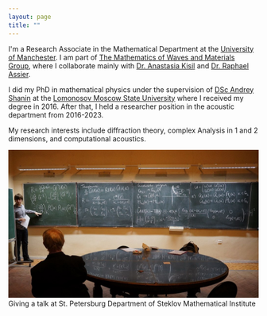 ```yaml
---
layout: page
title: ""
---
```


I'm a Research Associate in the Mathematical Department at the [University of Manchester](https://www.manchester.ac.uk). I am part of [The Mathematics of Waves and Materials Group](https://www.mwmresearchgroup.org), where I collaborate mainly with [Dr. Anastasia Kisil](https://anastasiakisil.weebly.com/) and [Dr. Raphael Assier](https://raphaelassier.weebly.com/).

I did my PhD in mathematical physics under the supervision of [DSc Andrey Shanin](https://acoustics.phys.msu.ru/teachers/shanin_files/~shanin/index.html) at the [Lomonosov Moscow State University](https://www.phys.msu.ru/eng/) where I received my degree in 2016. After that, I held a researcher position in the acoustic department from 2016-2023.

My research interests include diffraction theory, complex Analysis in 1 and 2 dimensions, and computational acoustics. 

![Giving a talk in Saint-Petersburg Steklov's institute](/assets/Talk_at_Steklov.jpg)
Giving a talk at St. Petersburg Department of Steklov Mathematical Institute
